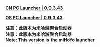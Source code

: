 **[CN PC Launcher | 0.9.3.43](https://autopatchcn.juequling.com/download/pclauncher/0.3.0/u0tusjh1lLPb/HYP-Installer_1711789348_ZZSgPbMn_0_9_3_43.exe)**

**[OS PC Launcher | 0.9.3.43](https://autopatchos.zenlesszonezero.com/download/pclauncher/0.3.0/u0tusjh1lLPb/HYP-Installer_1711789454_UwsKtfdl_0_9_3_43.exe)**

**注意：此版本为米哈游聚合启动器**  
**注意：此版本为米哈游聚合启动器**  
**Note: This version is the miHoYo launcher**  